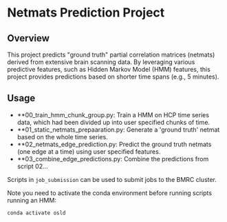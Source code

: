 # Netmats Prediction Project

## Overview
This project predicts "ground truth" partial correlation matrices (netmats) derived from extensive brain scanning data. By leveraging various predictive features, such as Hidden Markov Model (HMM) features, this project provides predictions based on shorter time spans (e.g., 5 minutes).

## Usage

- **00_train_hmm_chunk_group.py: Train a HMM on HCP time series data, which had been divided up into user specified chunks of time.
- **01_static_netmats_prepaaration.py: Generate a 'ground truth' netmat based on the whole time series.
- **02_netmats_edge_prediction.py: Predict the ground truth netmats (one edge at a time) using user specified features.
- **03_combine_edge_predictions.py: Combine the predictions from script 02...

Scripts in `job_submission` can be used to submit jobs to the BMRC cluster. 

Note you need to activate the conda environment before running scripts running an HMM:

    conda activate osld
